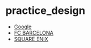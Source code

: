 # practice_design

- [Google](https://www.google.com/)
- [FC BARCELONA](https://www.fcbarcelona.com/en/)
- [SQUARE ENIX](https://www.square-enix.com/)
